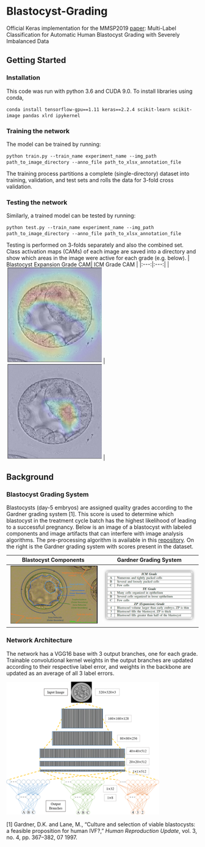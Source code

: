 # Blastocyst-Grading
Official Keras implementation for the MMSP2019 [paper](https://ieeexplore.ieee.org/abstract/document/8901697): Multi-Label Classification for Automatic Human Blastocyst Grading with Severely Imbalanced Data

## Getting Started
### Installation
This code was run with python 3.6 and CUDA 9.0. To install libraries using conda,
```
conda install tensorflow-gpu==1.11 keras==2.2.4 scikit-learn scikit-image pandas xlrd ipykernel
```

### Training the network
The model can be trained by running: 
```
python train.py --train_name experiment_name --img_path path_to_image_directory --anno_file path_to_xlsx_annotation_file
```
The training process partitions a complete (single-directory) dataset into training, validation, and test sets and rolls the data for 3-fold cross validation.

### Testing the network
Similarly, a trained model can be tested by running: 
```
python test.py --train_name experiment_name --img_path path_to_image_directory --anno_file path_to_xlsx_annotation_file
```
Testing is performed on 3-folds separately and also the combined set. Class activation maps (CAMs) of each image are saved into a directory and show which areas in the image were active for each grade (e.g. below).
| Blastocyst Expansion Grade CAM| ICM Grade CAM |
|:---:|:---:|
| <img src="https://github.com/llockhar/Blastocyst-Grading/blob/master/demoImages/CAM_BE.jpg" alt="Blastocyst Expansion Grade CAM" width="250"/> | <img src="https://github.com/llockhar/Blastocyst-Grading/blob/master/demoImages/CAM_ICM.jpg" alt="ICM Grade CAM" width="250"/> |

## Background
### Blastocyst Grading System
Blastocysts (day-5 embryos) are assigned quality grades according to the Gardner grading system [1]. This score is used to determine which blastocyst in the treatment cycle batch has the highest likelihood of leading to a successful pregnancy. Below is an image of a blastocyst with labeled components and image artifacts that can interfere with image analysis algorithms. The pre-processing algorithm is available in this [repository](https://github.com/llockhar/Embryo-Image-Pre-processing). On the right is the Gardner grading system with scores present in the dataset.

| Blastocyst Components | Gardner Grading System |
|:---:|:---:|
| <img src="https://github.com/llockhar/Blastocyst-Grading/blob/master/demoImages/Labeled%20Embryo.png" alt="Blastocyst Components" width="350"/> | <img src="https://github.com/llockhar/Blastocyst-Grading/blob/master/demoImages/BlastocystGrades.png" alt="Gardner Grading System" width="400"/> |

### Network Architecture
The network has a VGG16 base with 3 output branches, one for each grade. Trainable convolutional kernel weights in the output branches are updated according to their respective label error, and weights in the backbone are updated as an average of all 3 label errors.

<img src="https://github.com/llockhar/Blastocyst-Grading/blob/master/demoImages/NetworkDiagram.png" alt="Network Diagram" width="400"/>

[1] Gardner, D.K. and Lane, M., “Culture and selection of viable blastocysts: a feasible proposition for human IVF?,” *Human Reproduction Update*, vol. 3, no. 4, pp. 367–382, 07 1997.
